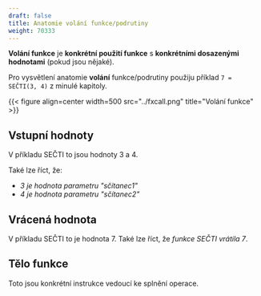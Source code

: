 ```yaml
---
draft: false
title: Anatomie volání funkce/podrutiny
weight: 70333
---
```


**Volání funkce** je **konkrétní použití funkce** s **konkrétními dosazenými hodnotami** (pokud jsou nějaké).

Pro vysvětlení anatomie **volání** funkce/podrutiny použiju příklad `7 = SEČTI(3, 4)` z minulé kapitoly.

{{< figure align=center width=500 src="../fxcall.png" title="Volání funkce" >}}

## Vstupní hodnoty

V příkladu SEČTI to jsou hodnoty 3 a 4.

Také lze říct, že:
- *3 je hodnota parametru "sčítanec1"*
- *4 je hodnota parametru "sčítanec2"*

## Vrácená hodnota

V příkladu SEČTI to je hodnota 7. Také lze říct, že *funkce SEČTI vrátila 7*.

## Tělo funkce

Toto jsou konkrétní instrukce vedoucí ke splnění operace.